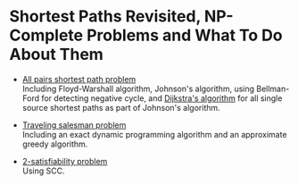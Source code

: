 
# Shortest Paths Revisited, NP-Complete Problems and What To Do About Them

* [All pairs shortest path problem](/c4-shortest-path-NPcomplete/all_shortest_path.py)<br>
Including Floyd-Warshall algorithm, Johnson's algorithm, using Bellman-Ford for detecting negative cycle, 
and [Dijkstra's algorithm](/c4-shortest-path-NPcomplete/dijkstra.py) for all single source shortest paths as part of Johnson's algorithm.

* [Traveling salesman problem](/c4-shortest-path-NPcomplete/tsp.py)<br>
Including an exact dynamic programming algorithm and an approximate greedy algorithm.

* [2-satisfiability problem](/c4-shortest-path-NPcomplete/2SAT.py)<br>
Using SCC.
